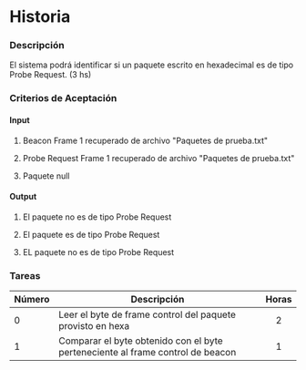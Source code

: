 # Historia

### Descripción

El sistema podrá identificar si un paquete escrito en hexadecimal es de tipo Probe Request. (3 hs)

### Criterios de Aceptación

#### Input 

1) Beacon Frame 1 recuperado de archivo "Paquetes de prueba.txt"

2) Probe Request Frame 1 recuperado de archivo "Paquetes de prueba.txt"

3) Paquete null

#### Output

1) El paquete no es de tipo Probe Request

2) El paquete es de tipo Probe Request

3) EL paquete no es de tipo Probe Request

### Tareas

| Número | Descripción | Horas |
| ------ | ------ | :------: |
| 0 | Leer el byte de frame control del paquete provisto en hexa | 2 |
| 1 | Comparar el byte obtenido con el byte perteneciente al frame control de beacon | 1 |

